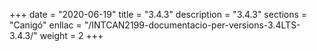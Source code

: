 +++
date        = "2020-06-19"
title       = "3.4.3"
description = "3.4.3"
sections    = "Canigó"
enllac		= "/INTCAN2199-documentacio-per-versions-3.4LTS-3.4.3/"
weight		= 2
+++
